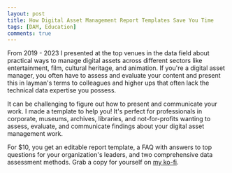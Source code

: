 ```yaml
---
layout: post
title: How Digital Asset Management Report Templates Save You Time
tags: [DAM, Education]
comments: true
---
```

From 2019 - 2023 I presented at the top venues in the data field about practical ways to manage digital assets across different sectors like entertainment, film, cultural heritage, and animation. If you're a digital asset manager, you often have to assess and evaluate your content and present this in layman's terms to colleagues and higher ups that often lack the technical data expertise you possess.

It can be challenging to figure out how to present and communicate your work. I made a template to help you! It's perfect for professionals in corporate, museums, archives, libraries, and not-for-profits wanting to assess, evaluate, and communicate findings about your digital asset management work.

For $10, you get an editable report template, a FAQ with answers to top questions for your organization's leaders, and two comprehensive data assessment methods. Grab a copy for yourself on [my ko-fi](https://ko-fi.com/s/42785ce4d1).
